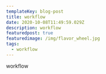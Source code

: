 ```yaml
---
templateKey: blog-post
title: workflow
date: 2020-10-08T11:49:59.029Z
description: workflow
featuredpost: true
featuredimage: /img/flavor_wheel.jpg
tags:
  - workflow
---
```

workflow